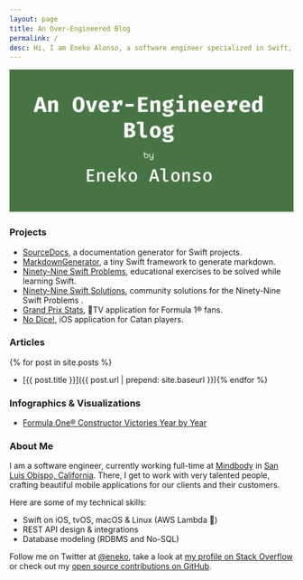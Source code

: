 ```yaml
---
layout: page
title: An Over-Engineered Blog
permalink: /
desc: Hi, I am Eneko Alonso, a software engineer specialized in Swift, with many years of experience developing apps for iOS and tvOS. I live in San Luis Obispo, California.
---
```


![An Over-Engineered Blog](/media/blog-social.png)

### Projects

- [SourceDocs](https://github.com/eneko/SourceDocs), a documentation generator for Swift projects.
- [MarkdownGenerator](https://github.com/eneko/MarkdownGenerator), a tiny Swift framework to generate markdown.
- [Ninety-Nine Swift Problems](/projects/99-swift-problems), educational exercises to be solved while learning Swift.
- [Ninety-Nine Swift Solutions](https://github.com/eneko/Ninety-Nine-Swift-Solutions), community solutions for the Ninety-Nine Swift Problems .
- [Grand Prix Stats](/projects/grand-prix-stats), TV application for Formula 1® fans.
- [No Dice!](https://itunes.apple.com/us/app/no-dice/id1448825450?ls=1&mt=8), iOS application for Catan players.

### Articles

{% for post in site.posts %}
- [{{ post.title }}]({{ post.url | prepend: site.baseurl }}){% endfor %}

### Infographics & Visualizations

- [Formula One® Constructor Victories Year by Year]( /infographics/f1/constructor-wins-by-year)

### About Me

I am a software engineer, currently working full-time
at [Mindbody](https://mindbody.io) in [San Luis Obispo, California](http://visitslo.com).
There, I get to work with very talented people, crafting beautiful mobile
applications for our clients and their customers.

Here are some of my technical skills:

- Swift on iOS, tvOS, macOS & Linux (AWS Lambda 🎉)
- REST API design & integrations
- Database modeling (RDBMS and No-SQL)


Follow me on Twitter at [@eneko](https://twitter.com/eneko), take a look at
[my profile on Stack Overflow](https://stackoverflow.com/users/422288/eneko-alonso)
or check out my [open source contributions on GitHub](https://github.com/eneko).

